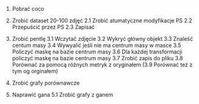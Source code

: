 1. Pobrać coco
2. Zrobić dataset 20-100 zdjęć
2.1 Zrobić atumatyczne modyfikacje PS
2.2 Przepuścić przez PS
2.3 Zapisać 



3. Zrobić pentlę 
3.1 Wczytać zdjęcie
3.2 Wykryć główny objekt
3.3 Znaleść centum masy
3.4 Wywyalić jeśli nie ma centrum masy w masce
3.5 Policzyć maskę na bazie centrum masy
3.6 Dla każdej transformacji policzyć maskę na bazie centrum masy
3.7 Zrobić zapis do pliku
3.8 Porównać za pomocą różnych metryk z oryginałem
(3.9 Porównać też z tym og orginałem)

4. Zrobić grafy porównawcze

5. Naprawić gana
5.1 Zrobić grafy z ganem

